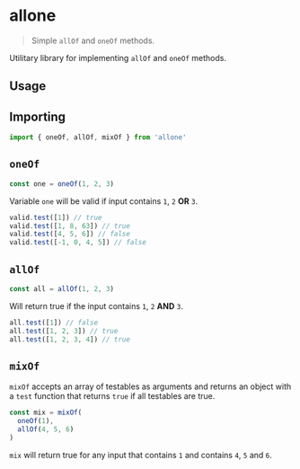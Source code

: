 # allone

> Simple `allOf` and `oneOf` methods.

Utilitary library for implementing `allOf` and `oneOf` methods.

## Usage

## Importing

```ts
import { oneOf, allOf, mixOf } from 'allone'
```

## `oneOf`

```ts
const one = oneOf(1, 2, 3)
```

Variable `one` will be valid if input contains `1`, `2` **OR** `3`.

```ts
valid.test([1]) // true
valid.test([1, 8, 63]) // true
valid.test([4, 5, 6]) // false
valid.test([-1, 0, 4, 5]) // false
```

## `allOf`

```ts
const all = allOf(1, 2, 3)
```

Will return true if the input contains `1`, `2` **AND** `3`.

```ts
all.test([1]) // false
all.test([1, 2, 3]) // true
all.test([1, 2, 3, 4]) // true
```

## `mixOf`

`mixOf` accepts an array of testables as arguments and returns an object with a `test` function that returns `true` if all testables are true.

```ts
const mix = mixOf(
  oneOf(1),
  allOf(4, 5, 6)
)
```

`mix` will return true for any input that contains `1` and contains `4`, `5` and `6`.